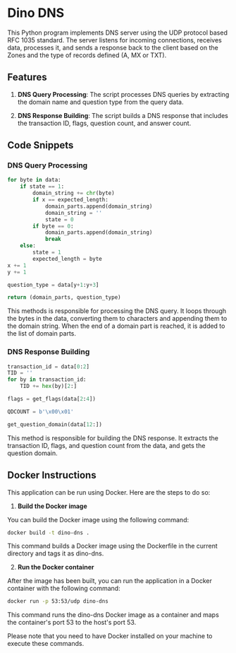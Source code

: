 # Dino DNS

This Python program implements DNS server using the UDP protocol based RFC 1035 standard. The server listens for incoming connections, receives data, processes it, and sends a response back to the client based on the Zones and the type of records defined (A, MX or TXT).

## Features

1. **DNS Query Processing**: The script processes DNS queries by extracting the domain name and question type from the query data.

2. **DNS Response Building**: The script builds a DNS response that includes the transaction ID, flags, question count, and answer count.

## Code Snippets

### DNS Query Processing

```python
for byte in data:
    if state == 1:
        domain_string += chr(byte)
        if x == expected_length:
            domain_parts.append(domain_string)
            domain_string = ''
            state = 0
        if byte == 0:
            domain_parts.append(domain_string)
            break
    else:
        state = 1
        expected_length = byte
x += 1
y += 1

question_type = data[y+1:y+3]

return (domain_parts, question_type)
```

This methods is responsible for processing the DNS query. It loops through the bytes in the data, converting them to characters and appending them to the domain string. When the end of a domain part is reached, it is added to the list of domain parts.

### DNS Response Building

```python
transaction_id = data[0:2]
TID = ''
for by in transaction_id:
    TID += hex(by)[2:]

flags = get_flags(data[2:4])

QDCOUNT = b'\x00\x01'

get_question_domain(data[12:])
```

This method is responsible for building the DNS response. It extracts the transaction ID, flags, and question count from the data, and gets the question domain.

## Docker Instructions

This application can be run using Docker. Here are the steps to do so:

1. **Build the Docker image**

You can build the Docker image using the following command:

```bash
docker build -t dino-dns .
```
This command builds a Docker image using the Dockerfile in the current directory and tags it as dino-dns.

2. **Run the Docker container**

After the image has been built, you can run the application in a Docker container with the following command:

```bash
docker run -p 53:53/udp dino-dns
```

This command runs the dino-dns Docker image as a container and maps the container's port 53 to the host's port 53.

Please note that you need to have Docker installed on your machine to execute these commands.

